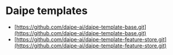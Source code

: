 # Daipe templates

- [https://github.com/daipe-ai/daipe-template-base.git](https://github.com/daipe-ai/daipe-template-base.git)
- [https://github.com/daipe-ai/daipe-template-feature-store.git](https://github.com/daipe-ai/daipe-template-feature-store.git)
